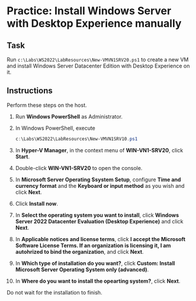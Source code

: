 # Practice: Install Windows Server with Desktop Experience manually

## Task

Run ````c:\Labs\WS2022\LabResources\New-VMVN1SRV20.ps1```` to create a new VM and install Windows Server Datacenter Edition with Desktop Experience on it.

## Instructions

Perform these steps on the host.

1. Run **Windows PowerShell** as Administrator.
1. In Windows PowerShell, execute

    ````powershell
    c:\Labs\WS2022\LabResources\New-VMVN1SRV10.ps1
    ````

1. In **Hyper-V Manager**, in the context menu of **WIN-VN1-SRV20**, click **Start**.
1. Double-click **WIN-VN1-SRV20** to open the console.
1. In **Microsoft Server Operating Ssystem Setup**, configure **Time and currency format** and the **Keyboard or input method** as you wish and click **Next**.
1. Click **Install now**.
1. In **Select the operating system you want to install**, click **Windows Server 2022 Datacenter Evaluation (Desktop Experience)** and click **Next**.
1. In **Applicable notices and license terms**, click **I accept the Microsoft Software License Terms. If an organization is licensing it, I am autohrized to bind the organization**, and click **Next**.
1. In **Which type of installation do you want?**, click **Custom: Install Microsoft Server Operating System only (advanced)**.
1. In **Where do you want to install the opearting system?**, click **Next**.

Do not wait for the installation to finish.
